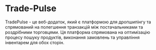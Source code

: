 # Trade-Pulse
TradePulse - це веб-додаток, який є платформою для дропшипінгу та спрямований на полегшення транзакцій між постачальниками та роздрібними торговцями. Ця платформа спрямована на оптимізацію процесу пошуку продуктів, виконання замовлень та управління інвентарем для обох сторін.
